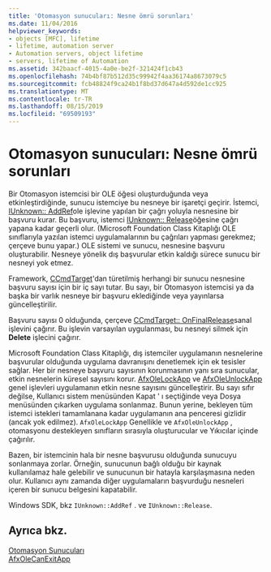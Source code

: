 ```yaml
---
title: 'Otomasyon sunucuları: Nesne ömrü sorunları'
ms.date: 11/04/2016
helpviewer_keywords:
- objects [MFC], lifetime
- lifetime, automation server
- Automation servers, object lifetime
- servers, lifetime of Automation
ms.assetid: 342baacf-4015-4a0e-be2f-321424f1cb43
ms.openlocfilehash: 74b4bf87b512d35c99942f4aa36174a8673079c5
ms.sourcegitcommit: fcb48824f9ca24b1f8bd37d647a4d592de1cc925
ms.translationtype: MT
ms.contentlocale: tr-TR
ms.lasthandoff: 08/15/2019
ms.locfileid: "69509193"
---
```

# <a name="automation-servers-object-lifetime-issues"></a>Otomasyon sunucuları: Nesne ömrü sorunları

Bir Otomasyon istemcisi bir OLE öğesi oluşturduğunda veya etkinleştirdiğinde, sunucu istemciye bu nesneye bir işaretçi geçirir. İstemci, [IUnknown:: AddRef](/windows/win32/api/unknwn/nf-unknwn-iunknown-addref)ole işlevine yapılan bir çağrı yoluyla nesnesine bir başvuru kurar. Bu başvuru, istemci [IUnknown:: Release](/windows/win32/api/unknwn/nf-unknwn-iunknown-release)öğesine çağrı yapana kadar geçerli olur. (Microsoft Foundation Class Kitaplığı OLE sınıflarıyla yazılan istemci uygulamalarının bu çağrıları yapması gerekmez; çerçeve bunu yapar.) OLE sistemi ve sunucu, nesnesine başvuru oluşturabilir. Nesneye yönelik dış başvurular etkin kaldığı sürece sunucu bir nesneyi yok etmez.

Framework, [CCmdTarget](../mfc/reference/ccmdtarget-class.md)'dan türetilmiş herhangi bir sunucu nesnesine başvuru sayısı için bir iç sayı tutar. Bu sayı, bir Otomasyon istemcisi ya da başka bir varlık nesneye bir başvuru eklediğinde veya yayınlarsa güncelleştirilir.

Başvuru sayısı 0 olduğunda, çerçeve [CCmdTarget:: OnFinalRelease](../mfc/reference/ccmdtarget-class.md#onfinalrelease)sanal işlevini çağırır. Bu işlevin varsayılan uygulanması, bu nesneyi silmek için **Delete** işlecini çağırır.

Microsoft Foundation Class Kitaplığı, dış istemciler uygulamanın nesnelerine başvurular olduğunda uygulama davranışını denetlemek için ek tesisler sağlar. Her bir nesneye başvuru sayısının korunmasının yanı sıra sunucular, etkin nesnelerin küresel sayısını korur. [AfxOleLockApp](../mfc/reference/application-control.md#afxolelockapp) ve [AfxOleUnlockApp](../mfc/reference/application-control.md#afxoleunlockapp) genel işlevleri uygulamanın etkin nesne sayısını güncelleştirir. Bu sayı sıfır değilse, Kullanıcı sistem menüsünden Kapat ' ı seçtiğinde veya Dosya menüsünden çıkarken uygulama sonlanmaz. Bunun yerine, bekleyen tüm istemci istekleri tamamlanana kadar uygulamanın ana penceresi gizlidir (ancak yok edilmez). `AfxOleLockApp` Genellikle ve `AfxOleUnlockApp` , otomasyonu destekleyen sınıfların sırasıyla oluşturucular ve Yıkıcılar içinde çağırılır.

Bazen, bir istemcinin hala bir nesne başvurusu olduğunda sunucuyu sonlanmaya zorlar. Örneğin, sunucunun bağlı olduğu bir kaynak kullanılamaz hale gelebilir ve sunucunun bir hatayla karşılaşmasına neden olur. Kullanıcı aynı zamanda diğer uygulamaların başvurduğu nesneleri içeren bir sunucu belgesini kapatabilir.

Windows SDK, bkz `IUnknown::AddRef` . ve `IUnknown::Release`.

## <a name="see-also"></a>Ayrıca bkz.

[Otomasyon Sunucuları](../mfc/automation-servers.md)<br/>
[AfxOleCanExitApp](../mfc/reference/application-control.md#afxolecanexitapp)
